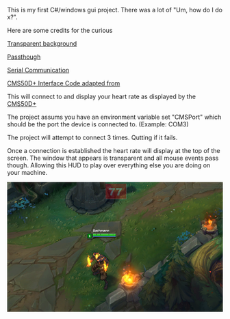 This is my first C#/windows gui project. There was a lot of "Um, how do I do x?". 

Here are some credits for the curious

[Transparent background](http://stackoverflow.com/questions/4314215/c-sharp-transparent-form)

[Passthough](http://stackoverflow.com/questions/173579/how-to-pass-mouse-events-to-applications-behind-mine-in-c-vista)

[Serial Communication](http://stackoverflow.com/questions/1243070/how-to-read-and-write-from-the-serial-port)

[CMS50D+ Interface Code adapted from](https://github.com/atbrask/CMS50Dplus)


This will connect to and display your heart rate as displayed by the [CMS50D+](http://www.amazon.com/CMS-Finger-Pulse-Oximeter-Sofware/dp/B00B8L8ZXE)

The project assums you have an environment variable set "CMSPort" which should be the port the device is connected to. (Example: COM3)

The project will attempt to connect 3 times. Qutting if it fails.

Once a connection is established the heart rate will display at the top of the screen. The window that appears is transparent and all mouse events pass though. Allowing this HUD to play over everything else you are doing on your machine.

![Project in action](/InAction.png?raw=true "Optional Title")
